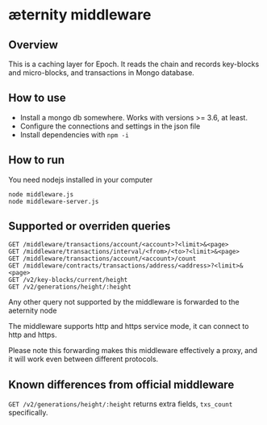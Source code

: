 # æternity middleware

## Overview

This is a caching layer for Epoch. It reads the chain and records key-blocks and micro-blocks, and transactions in Mongo database.

## How to use

- Install a mongo db somewhere. Works with versions >= 3.6, at least.
- Configure the connections and settings in the json file
- Install dependencies with `npm -i`

## How to run

You need nodejs installed in your computer

```
node middleware.js
node middleware-server.js
```

## Supported or overriden queries
```
GET /middleware/transactions/account/<account>?<limit>&<page>
GET /middleware/transactions/interval/<from>/<to>?<limit>&<page>
GET /middleware/transactions/account/<account>/count
GET /middleware/contracts/transactions/address/<address>?<limit>&<page>
GET /v2/key-blocks/current/height
GET /v2/generations/height/:height
```
Any other query not supported by the middleware is forwarded to the aeternity node

The middleware supports http and https service mode, it can connect to http and https.

Please note this forwarding makes this middleware effectively a proxy, and it will work even between different protocols.


## Known differences from official middleware
`GET /v2/generations/height/:height` returns extra fields, `txs_count` specifically.
